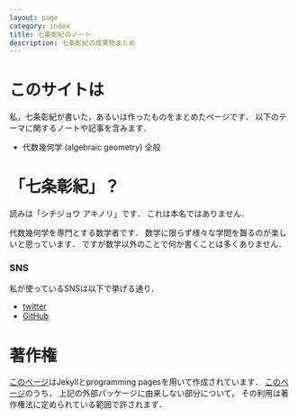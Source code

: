 ```yaml
---
layout: page
category: index
title: 七条彰紀のノート
description: 七条彰紀の成果物まとめ
---
```


# このサイトは
私，七条彰紀が書いた，あるいは作ったものをまとめたページです．
以下のテーマに関するノートや記事を含みます．

- 代数幾何学 (algebraic geometry) 全般

# 「七条彰紀」？
読みは「シチジョウ アキノリ」です．
これは本名ではありません．

代数幾何学を専門とする数学者です．
数学に限らず様々な学問を齧るのが楽しいと思っています．
ですが数学以外のことで何か書くことは多くありません．

### SNS
私が使っているSNSは以下で挙げる通り．

- [twitter](https://twitter.com/shitijyou)
- [GitHub](https://github.com/shitijyou-a/)

# 著作権
[このページ](https://shitijyou-a.github.io)はJekyllとprogramming pagesを用いて作成されています．
[このページ](https://shitijyou-a.github.io)のうち，
上記の外部パッケージに由来しない部分について，
その利用は著作権法に定められている範囲で許されます．
